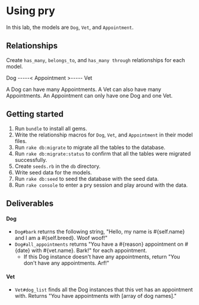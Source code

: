 # Using pry

In this lab, the models are `Dog`, `Vet`, and `Appointment`.

## Relationships
Create `has_many`, `belongs_to`, and `has_many through` relationships for each model.

Dog -----< Appointment >----- Vet

A Dog can have many Appointments.
A Vet can also have many Appointments.
An Appointment can only have one Dog and one Vet.

## Getting started
1. Run `bundle` to install all gems.
2. Write the relationship macros for `Dog`, `Vet`, and `Appointment` in their model files.
3. Run `rake db:migrate` to migrate all the tables to the database.
4. Run `rake db:migrate:status` to confirm that all the tables were migrated successfully.
5. Create `seeds.rb` in the `db` directory.
6. Write seed data for the models.
7. Run `rake db:seed` to seed the database with the seed data.
8. Run `rake console` to enter a pry session and play around with the data.

## Deliverables
#### Dog
* `Dog#bark` returns the following string, "Hello, my name is #{self.name} and I am a #{self.breed}. Woof woof!"
* `Dog#all_appointments` returns "You have a #{reason} appointment on #{date} with #{vet.name}. Bark!" for each appointment.
  * If this Dog instance doesn't have any appointments, return "You don't have any appointments. Arf!"

#### Vet
* `Vet#dog_list` finds all the Dog instances that this vet has an appointment with. Returns "You have appointments with [array of dog names]."